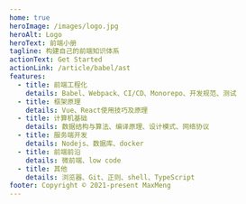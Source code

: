 ```yaml
---
home: true
heroImage: /images/logo.jpg
heroAlt: Logo
heroText: 前端小册
tagline: 构建自己的前端知识体系
actionText: Get Started
actionLink: /article/babel/ast
features:
  - title: 前端工程化
    details: Babel、Webpack、CI/CD、Monorepo、开发规范、测试
  - title: 框架原理
    details: Vue、React使用技巧及原理
  - title: 计算机基础
    details: 数据结构与算法、编译原理、设计模式、网络协议
  - title: 服务端开发
    details: Nodejs、数据库、docker
  - title: 前端前沿
    details: 微前端、low code
  - title: 其他
    details: 浏览器、Git、正则、shell、TypeScript
footer: Copyright © 2021-present MaxMeng
---
```

